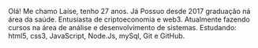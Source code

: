 Olá! Me chamo Laíse, tenho 27 anos. Já Possuo desde 2017 graduação ná área da saúde. Entusiasta de criptoeconomia e web3. Atualmente fazendo cursos na área de análise e desenvolvimento de sistemas. Estudando: html5, css3, JavaScript, Node.Js, mySql, Git e GitHub.
